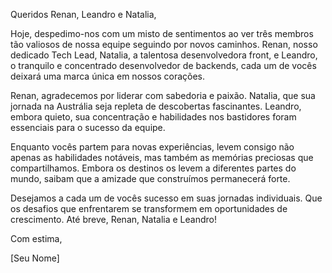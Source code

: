 Queridos Renan, Leandro e Natalia,

Hoje, despedimo-nos com um misto de sentimentos ao ver três membros tão valiosos de nossa equipe seguindo por novos caminhos. Renan, nosso dedicado Tech Lead, Natalia, a talentosa desenvolvedora front, e Leandro, o tranquilo e concentrado desenvolvedor de backends, cada um de vocês deixará uma marca única em nossos corações.

Renan, agradecemos por liderar com sabedoria e paixão. Natalia, que sua jornada na Austrália seja repleta de descobertas fascinantes. Leandro, embora quieto, sua concentração e habilidades nos bastidores foram essenciais para o sucesso da equipe.

Enquanto vocês partem para novas experiências, levem consigo não apenas as habilidades notáveis, mas também as memórias preciosas que compartilhamos. Embora os destinos os levem a diferentes partes do mundo, saibam que a amizade que construímos permanecerá forte.

Desejamos a cada um de vocês sucesso em suas jornadas individuais. Que os desafios que enfrentarem se transformem em oportunidades de crescimento. Até breve, Renan, Natalia e Leandro!

Com estima,

[Seu Nome]
